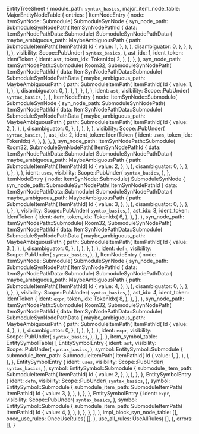 EntityTreeSheet {
    module_path: `syntax_basics`,
    major_item_node_table: MajorEntityNodeTable {
        entries: [
            ItemNodeEntry {
                node: ItemSynNode::Submodule(
                    SubmoduleSynNode {
                        syn_node_path: SubmoduleSynNodePath(
                            ItemSynNodePathId {
                                data: ItemSynNodePathData::Submodule(
                                    SubmoduleSynNodePathData {
                                        maybe_ambiguous_path: MaybeAmbiguousPath {
                                            path: SubmoduleItemPath(
                                                ItemPathId(
                                                    Id {
                                                        value: 1,
                                                    },
                                                ),
                                            ),
                                            disambiguator: 0,
                                        },
                                    },
                                ),
                            },
                        ),
                        visibility: Scope::PubUnder(
                            `syntax_basics`,
                        ),
                        ast_idx: 1,
                        ident_token: IdentToken {
                            ident: `ast`,
                            token_idx: TokenIdx(
                                2,
                            ),
                        },
                    },
                ),
                syn_node_path: ItemSynNodePath::Submodule(
                    Room32,
                    SubmoduleSynNodePath(
                        ItemSynNodePathId {
                            data: ItemSynNodePathData::Submodule(
                                SubmoduleSynNodePathData {
                                    maybe_ambiguous_path: MaybeAmbiguousPath {
                                        path: SubmoduleItemPath(
                                            ItemPathId(
                                                Id {
                                                    value: 1,
                                                },
                                            ),
                                        ),
                                        disambiguator: 0,
                                    },
                                },
                            ),
                        },
                    ),
                ),
                ident: `ast`,
                visibility: Scope::PubUnder(
                    `syntax_basics`,
                ),
            },
            ItemNodeEntry {
                node: ItemSynNode::Submodule(
                    SubmoduleSynNode {
                        syn_node_path: SubmoduleSynNodePath(
                            ItemSynNodePathId {
                                data: ItemSynNodePathData::Submodule(
                                    SubmoduleSynNodePathData {
                                        maybe_ambiguous_path: MaybeAmbiguousPath {
                                            path: SubmoduleItemPath(
                                                ItemPathId(
                                                    Id {
                                                        value: 2,
                                                    },
                                                ),
                                            ),
                                            disambiguator: 0,
                                        },
                                    },
                                ),
                            },
                        ),
                        visibility: Scope::PubUnder(
                            `syntax_basics`,
                        ),
                        ast_idx: 2,
                        ident_token: IdentToken {
                            ident: `uses`,
                            token_idx: TokenIdx(
                                4,
                            ),
                        },
                    },
                ),
                syn_node_path: ItemSynNodePath::Submodule(
                    Room32,
                    SubmoduleSynNodePath(
                        ItemSynNodePathId {
                            data: ItemSynNodePathData::Submodule(
                                SubmoduleSynNodePathData {
                                    maybe_ambiguous_path: MaybeAmbiguousPath {
                                        path: SubmoduleItemPath(
                                            ItemPathId(
                                                Id {
                                                    value: 2,
                                                },
                                            ),
                                        ),
                                        disambiguator: 0,
                                    },
                                },
                            ),
                        },
                    ),
                ),
                ident: `uses`,
                visibility: Scope::PubUnder(
                    `syntax_basics`,
                ),
            },
            ItemNodeEntry {
                node: ItemSynNode::Submodule(
                    SubmoduleSynNode {
                        syn_node_path: SubmoduleSynNodePath(
                            ItemSynNodePathId {
                                data: ItemSynNodePathData::Submodule(
                                    SubmoduleSynNodePathData {
                                        maybe_ambiguous_path: MaybeAmbiguousPath {
                                            path: SubmoduleItemPath(
                                                ItemPathId(
                                                    Id {
                                                        value: 3,
                                                    },
                                                ),
                                            ),
                                            disambiguator: 0,
                                        },
                                    },
                                ),
                            },
                        ),
                        visibility: Scope::PubUnder(
                            `syntax_basics`,
                        ),
                        ast_idx: 3,
                        ident_token: IdentToken {
                            ident: `defn`,
                            token_idx: TokenIdx(
                                6,
                            ),
                        },
                    },
                ),
                syn_node_path: ItemSynNodePath::Submodule(
                    Room32,
                    SubmoduleSynNodePath(
                        ItemSynNodePathId {
                            data: ItemSynNodePathData::Submodule(
                                SubmoduleSynNodePathData {
                                    maybe_ambiguous_path: MaybeAmbiguousPath {
                                        path: SubmoduleItemPath(
                                            ItemPathId(
                                                Id {
                                                    value: 3,
                                                },
                                            ),
                                        ),
                                        disambiguator: 0,
                                    },
                                },
                            ),
                        },
                    ),
                ),
                ident: `defn`,
                visibility: Scope::PubUnder(
                    `syntax_basics`,
                ),
            },
            ItemNodeEntry {
                node: ItemSynNode::Submodule(
                    SubmoduleSynNode {
                        syn_node_path: SubmoduleSynNodePath(
                            ItemSynNodePathId {
                                data: ItemSynNodePathData::Submodule(
                                    SubmoduleSynNodePathData {
                                        maybe_ambiguous_path: MaybeAmbiguousPath {
                                            path: SubmoduleItemPath(
                                                ItemPathId(
                                                    Id {
                                                        value: 4,
                                                    },
                                                ),
                                            ),
                                            disambiguator: 0,
                                        },
                                    },
                                ),
                            },
                        ),
                        visibility: Scope::PubUnder(
                            `syntax_basics`,
                        ),
                        ast_idx: 4,
                        ident_token: IdentToken {
                            ident: `expr`,
                            token_idx: TokenIdx(
                                8,
                            ),
                        },
                    },
                ),
                syn_node_path: ItemSynNodePath::Submodule(
                    Room32,
                    SubmoduleSynNodePath(
                        ItemSynNodePathId {
                            data: ItemSynNodePathData::Submodule(
                                SubmoduleSynNodePathData {
                                    maybe_ambiguous_path: MaybeAmbiguousPath {
                                        path: SubmoduleItemPath(
                                            ItemPathId(
                                                Id {
                                                    value: 4,
                                                },
                                            ),
                                        ),
                                        disambiguator: 0,
                                    },
                                },
                            ),
                        },
                    ),
                ),
                ident: `expr`,
                visibility: Scope::PubUnder(
                    `syntax_basics`,
                ),
            },
        ],
    },
    item_symbol_table: EntitySymbolTable(
        [
            EntitySymbolEntry {
                ident: `ast`,
                visibility: Scope::PubUnder(
                    `syntax_basics`,
                ),
                symbol: EntitySymbol::Submodule {
                    submodule_item_path: SubmoduleItemPath(
                        ItemPathId(
                            Id {
                                value: 1,
                            },
                        ),
                    ),
                },
            },
            EntitySymbolEntry {
                ident: `uses`,
                visibility: Scope::PubUnder(
                    `syntax_basics`,
                ),
                symbol: EntitySymbol::Submodule {
                    submodule_item_path: SubmoduleItemPath(
                        ItemPathId(
                            Id {
                                value: 2,
                            },
                        ),
                    ),
                },
            },
            EntitySymbolEntry {
                ident: `defn`,
                visibility: Scope::PubUnder(
                    `syntax_basics`,
                ),
                symbol: EntitySymbol::Submodule {
                    submodule_item_path: SubmoduleItemPath(
                        ItemPathId(
                            Id {
                                value: 3,
                            },
                        ),
                    ),
                },
            },
            EntitySymbolEntry {
                ident: `expr`,
                visibility: Scope::PubUnder(
                    `syntax_basics`,
                ),
                symbol: EntitySymbol::Submodule {
                    submodule_item_path: SubmoduleItemPath(
                        ItemPathId(
                            Id {
                                value: 4,
                            },
                        ),
                    ),
                },
            },
        ],
    ),
    impl_block_syn_node_table: [],
    once_use_rules: OnceUseRules(
        [],
    ),
    use_all_rules: UseAllRules(
        [],
    ),
    errors: [],
}